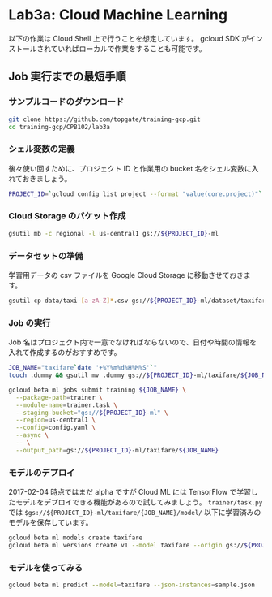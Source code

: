 # Lab3a: Cloud Machine Learning

以下の作業は Cloud Shell 上で行うことを想定しています。
gcloud SDK がインストールされていればローカルで作業をすることも可能です。

## Job 実行までの最短手順

### サンプルコードのダウンロード

```sh
git clone https://github.com/topgate/training-gcp.git
cd training-gcp/CPB102/lab3a
```

### シェル変数の定義

後々使い回すために、プロジェクト ID と作業用の bucket 名をシェル変数に入れておきましょう。

```sh
PROJECT_ID=`gcloud config list project --format "value(core.project)"`
```

### Cloud Storage のバケット作成

```sh
gsutil mb -c regional -l us-central1 gs://${PROJECT_ID}-ml
```

### データセットの準備

学習用データの csv ファイルを Google Cloud Storage に移動させておきます。

```sh
gsutil cp data/taxi-[a-zA-Z]*.csv gs://${PROJECT_ID}-ml/dataset/taxifare/
```

### Job の実行

Job 名はプロジェクト内で一意でなければならないので、日付や時間の情報を入れて作成するのがおすすめです。

```sh
JOB_NAME="taxifare`date '+%Y%m%d%H%M%S'`"
touch .dummy && gsutil mv .dummy gs://${PROJECT_ID}-ml/taxifare/${JOB_NAME}/model/

gcloud beta ml jobs submit training ${JOB_NAME} \
  --package-path=trainer \
  --module-name=trainer.task \
  --staging-bucket="gs://${PROJECT_ID}-ml" \
  --region=us-central1 \
  --config=config.yaml \
  --async \
  -- \
  --output_path=gs://${PROJECT_ID}-ml/taxifare/${JOB_NAME}
```

### モデルのデプロイ

2017-02-04 時点ではまだ alpha ですが Cloud ML には TensorFlow で学習したモデルをデプロイできる機能があるので試してみましょう。
`trainer/task.py` では `$gs://${PROJECT_ID}-ml/taxifare/{JOB_NAME}/model/` 以下に学習済みのモデルを保存しています。

```sh
gcloud beta ml models create taxifare
gcloud beta ml versions create v1 --model taxifare --origin gs://${PROJECT_ID}-ml/taxifare/${JOB_NAME}/model --async
```

### モデルを使ってみる

```sh
gcloud beta ml predict --model=taxifare --json-instances=sample.json
```
